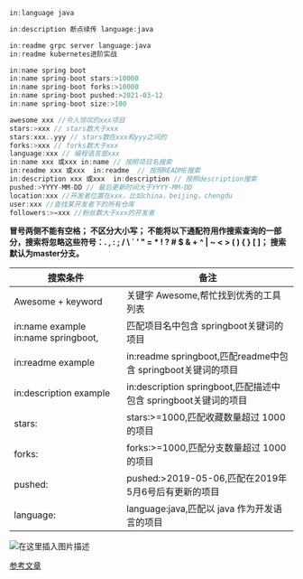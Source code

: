 

```c
in:language java

in:description 断点续传 language:java

in:readme grpc server language:java
in:readme kubernetes进阶实战

in:name spring boot
in:name spring-boot stars:>10000
in:name spring-boot forks:>10000
in:name spring-boot pushed:>2021-03-12
in:name spring-boot size:>100
```

```c
awesome xxx //令人惊叹的xxx项目
stars:>xxx // stars数大于xxx
stars:xxx..yyy // stars数在xxx和yyy之间的
forks:>xxx // forks数大于xxx
language:xxx // 编程语言是xxx
in:name xxx 或xxx in:name // 按照项目名搜索
in:readme xxx 或xxx  in:readme  // 按照README搜索
in:description xxx 或xxx  in:description // 按照description搜索
pushed:>YYYY-MM-DD // 最后更新时间大于YYYY-MM-DD
location:xxx //开发者位置在xxx，比如china，beijing，chengdu
user:xxx //查找某开发者下的所有仓库
followers:>=xxx //粉丝数大于xxx的开发者

```
**冒号两侧不能有空格；
不区分大小写；
不能将以下通配符用作搜索查询的一部分，搜索将忽略这些符号：. , : ; / \ ` ’ " = * ! ? # $ & + ^ | ~ < > ( ) { } [ ]；
搜索默认为master分支。**




|搜索条件  | 备注 |
|--|--|
|Awesome + keyword|关键字 Awesome,帮忙找到优秀的工具列表| 
in:name example	in:name springboot,|匹配项目名中包含 springboot关键词的项目
in:readme example	|in:readme springboot,匹配readme中包含 springboot关键词的项目
in:description example	|in:description springboot,匹配描述中包含 springboot关键词的项目
stars:|	stars:>=1000,匹配收藏数量超过 1000 的项目
forks:	|forks:>=1000,匹配分支数量超过 1000 的项目
pushed:	|pushed:>2019-05-06,匹配在2019年5月6号后有更新的项目
language:	|language:java,匹配以 java 作为开发语言的项目



![在这里插入图片描述](https://img-blog.csdnimg.cn/e73b9053ac6344519bb9a08949e5ff7c.png)


[参考文章](https://blog.csdn.net/m0_61392261/article/details/120236937)
